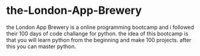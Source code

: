 # the-London-App-Brewery
the London App Brewery is a online programming bootcamp and i followed their 100 days of code challange for python. the idea of this bootcamp is that you will learn python from the beginning and make 100 projects. after this you can master python.
